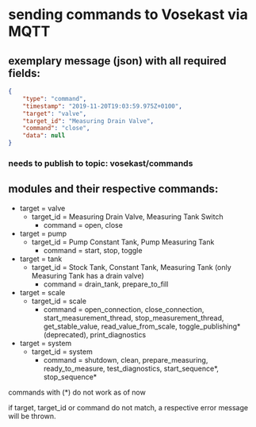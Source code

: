 # sending commands to Vosekast via MQTT

## exemplary message (json) with all required fields:

```json
{
	"type": "command",
	"timestamp": "2019-11-20T19:03:59.975Z+0100",
	"target": "valve",
	"target_id": "Measuring Drain Valve",
	"command": "close",
	"data": null
} 
```
### needs to publish to topic: vosekast/commands

## modules and their respective commands:

* target = valve
    * target_id = Measuring Drain Valve, Measuring Tank Switch
        * command = open, close
* target = pump
    * target_id = Pump Constant Tank, Pump Measuring Tank
        * command = start, stop, toggle
* target = tank
    * target_id = Stock Tank, Constant Tank, Measuring Tank (only Measuring Tank has a drain valve)
        * command = drain_tank, prepare_to_fill
* target = scale
    * target_id = scale
        * command = open_connection, close_connection, start_measurement_thread, stop_measurement_thread, get_stable_value, read_value_from_scale, toggle_publishing*(deprecated), print_diagnostics
* target = system
    * target_id = system
        * command = shutdown, clean, prepare_measuring, ready_to_measure, test_diagnostics, start_sequence*, stop_sequence*

commands with (*) do not work as of now

if target, target_id or command do not match, a respective error message will be thrown.